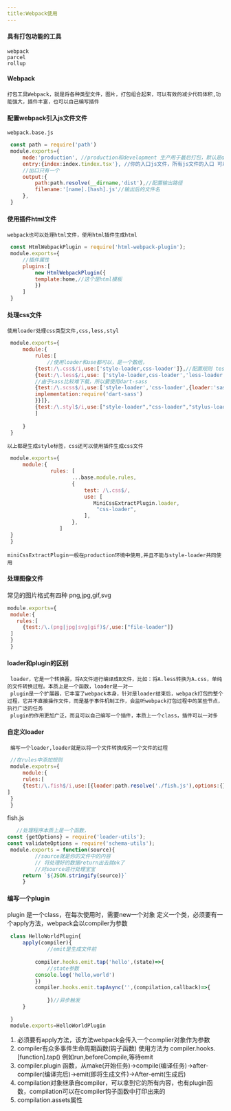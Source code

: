```yaml
---
title:Webpack使用
---
```

#### 具有打包功能的工具
    webpack
    parcel
    rollup
    
#### Webpack
    打包工具Webpack，就是将各种类型文件，图片，打包组合起来，可以有效的减少代码体积,功能强大，插件丰富，也可以自己编写插件
    
#### 配置webpack引入js文件文件
    webpack.base.js
   ```javascript
    const path = require('path')
    module.exports={
        mode:'production', //production和development 生产用于最后打包，默认是development
        entry:{index:index.tindex.tsx'}, //你的入口js文件，所有js文件的入口 可以配置多个入口
        //出口只有一个
        output:{
            path:path.resolve(__dirname,'dist'),//配置输出路径
            filename:'[name].[hash].js'//输出后的文件名
        },
    }
   ```
#### 使用插件html文件
    webpack也可以处理html文件，使用html插件生成html
   ```javascript
    const HtmlWebpackPlugin = require('html-webpack-plugin');
    module.exports={
        //插件属性
        plugins:[
            new HtmlWebpackPlugin({
            template:home,//这个是html模板
            })
        ]
    }
   ```
#### 处理css文件
    使用loader处理css类型文件,css,less,styl
   ```javascript
    module.exports={
        module:{
            rules:[
                //使用loader和use都可以，是一个数组，
            {test:/\.css$/i,use:['style-loader,css-loader']},//配置规则 test:/正则/，use:[]使用的加载器loader:[]
            {test:/\.less$/i,use: ['style-loader,css-loader','less-loader']},
            //由于sass比较难下载，所以要使用dart-sass
            {test:/\.scss$/i,use:['style-loader','css-loader',{loader:'sass-loader',options:{
            implementation:require('dart-sass')
            }}]},
            {test:/\.styl$/i,use:["style-loader","css-loader","stylus-loader"]},
            ]
             
        }
    }
   ```
    以上都是生成style标签，css还可以使用插件生成css文件
   ```javascript
    module.exports={
        module:{
                 rules: [
                        ...base.module.rules,
                        {
                            test: /\.css$/,
                            use: [
                               MiniCssExtractPlugin.loader,
                                "css-loader",
                            ],
                        },
                    ] 
    }
    }
```
    miniCssExtractPlugin一般在production环境中使用,并且不能与style-loader共同使用
#### 处理图像文件
 常见的图片格式有四种 png,jpg,gif,svg
   ```javascript
   module.exports={
    module:{
      rules:[
        {test:/\.(png|jpg|svg|gif)$/,use:["file-loader"]}  
    ]
    }
    }
   ```

#### loader和plugin的区别
     loader，它是一个转换器，将A文件进行编译成B文件，比如：将A.less转换为A.css，单纯的文件转换过程。本质上是一个函数，loader是一对一
     plugin是一个扩展器，它丰富了webpack本身，针对是loader结束后，webpack打包的整个过程，它并不直接操作文件，而是基于事件机制工作，会监听webpack打包过程中的某些节点，执行广泛的任务
     plugin的作用更加广泛，而且可以自己编写一个插件，本质上一个class，插件可以一对多   
     
#### 自定义loader
     编写一个loader,loader就是以将一个文件转换成另一个文件的过程
     
   ```javascript
    //在rules中添加规则
    module.expotrs={
        module:{
        rules:[
        {test:/\.fish$/i,use:[{loader:path.resolve('./fish.js'),options:{}}]}//使用fish.js来处理这个文件        
]
    }
    }
   ```
   fish.js
   ```javascript
      //处理程序本质上是一个函数，
const {getOptions} = require('loader-utils');
const validateOptions = require('schema-utils');
    module.exports = function(source){
            //source就是你的文件中的内容
            // 将处理好的数据return出去就ok了
            //对source进行处理宝宝
        return `${JSON.stringify(source)}`
        }
   ```

#### 编写一个plugin
plugin 是一个class，在每次使用时，需要new一个对象
定义一个类，必须要有一个apply方法，webpack会以compiler为参数
   ```javascript
    class HelloWorldPlugin{
        apply(compiler){
                //emit是生成文件前
                    
            compiler.hooks.emit.tap('hello',(state)=>{
                //state参数
            console.log('hello,world')        
            })
            compiler.hooks.emit.tapAsync('',(compilation,callback)=>{
            
                })//异步触发
        }
   
    }
    module.exports=HelloWorldPlugin
   ```
1. 必须要有apply方法，该方法webpack会传入一个complier对象作为参数
2. compiler有众多事件生命周期函数(钩子函数) 使用方法为 compiler.hooks.[function].tap() 例如run,beforeCompile,等待emit 
3. compiler.plugin 函数，从make(开始任务)->compile(编译任务)->after-compiler(编译完后)->emit(即将生成文件)->After-emit(生成后)
4. compilation对象继承自compiler，可以拿到它的所有内容，也有plugin函数，compilation可以在compiler钩子函数中打印出来的
5. compilation.assets属性